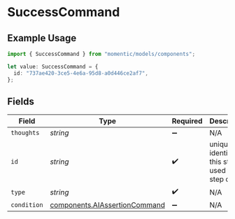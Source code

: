 # SuccessCommand

## Example Usage

```typescript
import { SuccessCommand } from "momentic/models/components";

let value: SuccessCommand = {
  id: "737ae420-3ce5-4e6a-95d8-a0d446ce2af7",
};
```

## Fields

| Field                                                                          | Type                                                                           | Required                                                                       | Description                                                                    |
| ------------------------------------------------------------------------------ | ------------------------------------------------------------------------------ | ------------------------------------------------------------------------------ | ------------------------------------------------------------------------------ |
| `thoughts`                                                                     | *string*                                                                       | :heavy_minus_sign:                                                             | N/A                                                                            |
| `id`                                                                           | *string*                                                                       | :heavy_check_mark:                                                             | unique identifier to this step, used for step cache                            |
| `type`                                                                         | *string*                                                                       | :heavy_check_mark:                                                             | N/A                                                                            |
| `condition`                                                                    | [components.AIAssertionCommand](../../models/components/aiassertioncommand.md) | :heavy_minus_sign:                                                             | N/A                                                                            |